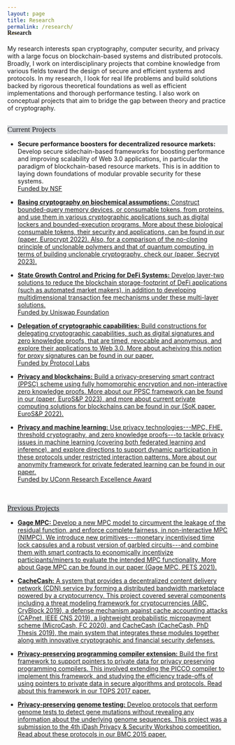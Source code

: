 ```yaml
---
layout: page
title: Research
permalink: /research/
---
```



<h4 style="font-family: 'Comic Sans MS'; margin-top: -30px;">Research</h4>

My research interests span cryptography, computer security, and privacy with a large focus on blockchain-based systems and distributed protocols. Broadly, I work on interdisciplinary projects that combine knowledge from various fields toward the design of secure and efficient systems and protocols. In my research, I look for real life problems and build solutions backed by rigorous theoretical foundations as well as efficient implementations and thorough performance testing. I also work on conceptual projects that aim to bridge the gap between theory and practice of cryptography. 
<br/>
<br/>

<div style="font-family: 'Comic Sans MS'; font-size:17px; background-color:rgb(213, 216, 220);margin-bottom:6px;">Current Projects</div>

* **Secure performance boosters for decentralized resource markets:** Develop secure sidechain-based frameworks for boosting performance and improving scalability of Web 3.0 applications, in particular the paradigm of blockchain-based resource markets. This is in addition to laying down foundations of modular provable security for these systems. <br/> 
<u>Funded by NSF<u/>

* **Basing cryptography on biochemical assumptions:** Construct bounded-query memory devices, or consumable tokens, from proteins, and use them in various cryptographic applications such as digital lockers and bounded-execution programs. More about these biological consumable tokens, their security and applications, can be found in our ([paper](https://link.springer.com/chapter/10.1007/978-3-031-06944-4_26), [Eurocrypt 2022](https://eurocrypt.iacr.org/2022/)). Also, for a comparison of the no-cloning principle of unclonable polymers and that of quantum computing, in terms of building unclonable cryptography, check our ([paper](https://eprint.iacr.org/2023/702), [Secrypt 2023](https://secrypt.scitevents.org/)). 

* **State Growth Control and Pricing for DeFi Systems:** Develop layer-two solutions to reduce the blockchain storage-footprint of DeFi applications (such as automated market makers), in addition to developing multidimensional transaction fee mechanisms under these multi-layer solutions.<br/>
<u>Funded by Uniswap Foundation<u/>

* **Delegation of cryptographic capabilities:** Build constructions for delegating cryptographic capabilities, such as digital signatures and zero knowledge proofs, that are timed, revocable and anonymous, and explore their applications to Web 3.0. More about acheiving this notion for proxy signatures can be found in our [paper](https://eprint.iacr.org/2023/833).<br/>
<u>Funded by Protocol Labs<u/>

* **Privacy and blockchains:** Build a privacy-preserving smart contract (PPSC) scheme using fully homomorphic encryption and non-interactive zero knowledge proofs. More about our PPSC framework can be found in our ([paper](https://eprint.iacr.org/2021/133), [EuroS&P 2023](https://www.ieee-security.org/TC/EuroSP2023/)), and more about current private computing solutions for blockchains can be found in our ([SoK paper](https://eprint.iacr.org/2021/727.pdf), [EuroS&P 2022](https://www.ieee-security.org/TC/EuroSP2022/)).

* **Privacy and machine learning:** Use privacy technologies---MPC, FHE, threshold cryptography, and zero knowledge proofs---to tackle privacy issues in machine learning (covering both federated learning and inference), and explore directions to support dynamic participation in these protocols under restricted interaction patterns. More about our anonymity framework for private federated learning can be found in our [paper](https://arxiv.org/abs/2306.06825). <br/>
<u>Funded by UConn Research Excellence Award<u/>
<br/>
<br/>

<div style="font-family: 'Comic Sans MS'; font-size:17px; background-color:rgb(213, 216, 220);margin-bottom:6px;">Previous Projects</div>

* **Gage MPC:** Develop a new MPC model to circumvent the leakage of the residual function, and enforce complete fairness, in non-interactive MPC (NIMPC). We introduce new primitives---monetary incentivised time lock capsules and a robust version of garbled circuits---and combine them with smart contracts to economically incentivize participants/miners to evaluate the intended MPC functionality. More about Gage MPC can be found in our paper ([Gage MPC, PETS 2021](https://eprint.iacr.org/2021/256)).


* **CacheCash:** A system that provides a decentralized content delivery network (CDN) service by forming a distributed bandwidth marketplace powered by a cryptocurrency. This project covered several components including a threat modeling framework for cryptocurrencies ([ABC, CryBlock 2019](https://ieeexplore.ieee.org/document/8845101)), a defense mechanism against cache accounting attacks ([CAPnet, IEEE CNS 2019](https://ieeexplore.ieee.org/document/8802825)), a lightweight probabilistic micropayment scheme ([MicroCash, FC 2020](https://link.springer.com/chapter/10.1007/978-3-030-51280-4_13)), and CacheCash ([CacheCash, PhD Thesis 2019](https://academiccommons.columbia.edu/doi/10.7916/d8-kmv2-7n57)), the main system that integrates these modules together along with innovative cryptographic and financial security defenses.


* **Privacy-preserving programming compiler extension:** Build the first framework to support pointers to private data for privacy preserving programming compilers. This involved extending the PICCO compiler to implement this framework, and studying the efficiency trade-offs of using pointers to private data in secure algorithms and protocols. Read about this framework in our [TOPS 2017](https://dl.acm.org/citation.cfm?id=3154600) paper.


* **Privacy-preserving genome testing:** Develop protocols that perform genome tests to detect gene mutations without revealing any information about the underlying genome sequences. This project was a submission to the 4th [iDash Privacy & Security Workshop](http://www.humangenomeprivacy.org/2015/) competition. Read about these protocols in our [BMC 2015](https://bmcmedinformdecismak.biomedcentral.com/articles/10.1186/1472-6947-15-S5-S4) paper.
